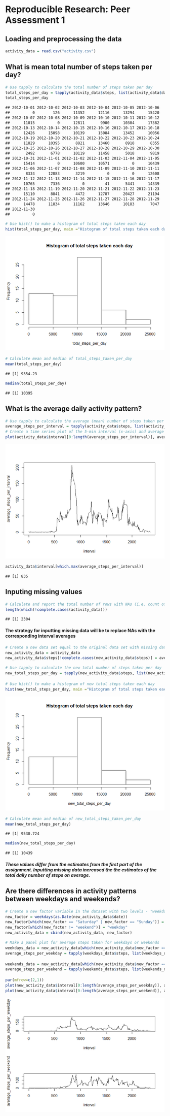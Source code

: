 # Reproducible Research: Peer Assessment 1


## Loading and preprocessing the data

```r
activity_data = read.csv("activity.csv")
```

## What is mean total number of steps taken per day?

```r
# Use tapply to calculate the total number of steps taken per day
total_steps_per_day = tapply(activity_data$steps, list(activity_data$date), sum, na.rm = TRUE)
total_steps_per_day
```

```
## 2012-10-01 2012-10-02 2012-10-03 2012-10-04 2012-10-05 2012-10-06 
##          0        126      11352      12116      13294      15420 
## 2012-10-07 2012-10-08 2012-10-09 2012-10-10 2012-10-11 2012-10-12 
##      11015          0      12811       9900      10304      17382 
## 2012-10-13 2012-10-14 2012-10-15 2012-10-16 2012-10-17 2012-10-18 
##      12426      15098      10139      15084      13452      10056 
## 2012-10-19 2012-10-20 2012-10-21 2012-10-22 2012-10-23 2012-10-24 
##      11829      10395       8821      13460       8918       8355 
## 2012-10-25 2012-10-26 2012-10-27 2012-10-28 2012-10-29 2012-10-30 
##       2492       6778      10119      11458       5018       9819 
## 2012-10-31 2012-11-01 2012-11-02 2012-11-03 2012-11-04 2012-11-05 
##      15414          0      10600      10571          0      10439 
## 2012-11-06 2012-11-07 2012-11-08 2012-11-09 2012-11-10 2012-11-11 
##       8334      12883       3219          0          0      12608 
## 2012-11-12 2012-11-13 2012-11-14 2012-11-15 2012-11-16 2012-11-17 
##      10765       7336          0         41       5441      14339 
## 2012-11-18 2012-11-19 2012-11-20 2012-11-21 2012-11-22 2012-11-23 
##      15110       8841       4472      12787      20427      21194 
## 2012-11-24 2012-11-25 2012-11-26 2012-11-27 2012-11-28 2012-11-29 
##      14478      11834      11162      13646      10183       7047 
## 2012-11-30 
##          0
```


```r
# Use hist() to make a histogram of total steps taken each day
hist(total_steps_per_day, main ="Histogram of total steps taken each day")
```

![](PA1_template_files/figure-html/unnamed-chunk-3-1.png) 


```r
# Calculate mean and median of total_steps_taken_per_day
mean(total_steps_per_day)
```

```
## [1] 9354.23
```

```r
median(total_steps_per_day)
```

```
## [1] 10395
```


## What is the average daily activity pattern?

```r
# Use tapply to calculate the average (mean) number of steps taken per interval averaged across all days
average_steps_per_interval = tapply(activity_data$steps, list(activity_data$interval), mean, na.rm = TRUE)
# Create a time series plot of the 5-min interval (x-axis) and average number of steps per interval (y-axis)
plot(activity_data$interval[0:length(average_steps_per_interval)], average_steps_per_interval, type = "l", xlab = "interval")
```

![](PA1_template_files/figure-html/unnamed-chunk-5-1.png) 


```r
activity_data$interval[which.max(average_steps_per_interval)]
```

```
## [1] 835
```

## Inputing missing values


```r
# Calculate and report the total number of rows with NAs (i.e. count of which rows are not complete cases)
length(which(!complete.cases(activity_data)))
```

```
## [1] 2304
```

#### The strategy for inputting missing data will be to replace NAs with the corresponding interval averages


```r
# Create a new data set equal to the original data set with missing data filled in (use interval averages to replace nas)
new_activity_data = activity_data
new_activity_data$steps[!complete.cases(new_activity_data$steps)] = average_steps_per_interval[!complete.cases(new_activity_data$steps) %% 288]
```


```r
# Use tapply to calculate the new total number of steps taken per day
new_total_steps_per_day = tapply(new_activity_data$steps, list(new_activity_data$date), sum, na.rm = TRUE)

# Use hist() to make a histogram of new total steps taken each day
hist(new_total_steps_per_day, main ="Histogram of total steps taken each day")
```

![](PA1_template_files/figure-html/unnamed-chunk-9-1.png) 

```r
# Calculate mean and median of new_total_steps_taken_per_day
mean(new_total_steps_per_day)
```

```
## [1] 9530.724
```

```r
median(new_total_steps_per_day)
```

```
## [1] 10439
```

##### These values differ from the estimates from the first part of the assignment. Inputting missing data increased the the estimates of the total daily number of steps on average.

## Are there differences in activity patterns between weekdays and weekends?

```r
# Create a new factor variable in the dataset with two levels - "weekday"" and "weekend"" indicating whether a day is a weekday or weekend day
new_factor = weekdays(as.Date(new_activity_data$date))
new_factor[which(new_factor == "Saturday" | new_factor == "Sunday")] = "weekend"
new_factor[which(new_factor != "weekend")] = "weekday"
new_activity_data = cbind(new_activity_data, new_factor)
```


```r
# Make a panel plot for average steps taken for weekdays or weekends
weekdays_data = new_activity_data[which(new_activity_data$new_factor == "weekday"),]
average_steps_per_weekday = tapply(weekdays_data$steps, list(weekdays_data$interval), mean, na.rm = "TRUE")

weekends_data = new_activity_data[which(new_activity_data$new_factor == "weekend"),]
average_steps_per_weekend = tapply(weekends_data$steps, list(weekends_data$interval), mean, na.rm = "TRUE")

par(mfrow=c(2,1))
plot(new_activity_data$interval[0:length(average_steps_per_weekday)], average_steps_per_weekday, type = "l", xlab = "interval")
plot(new_activity_data$interval[0:length(average_steps_per_weekend)], average_steps_per_weekend, type = "l", xlab = "interval")
```

![](PA1_template_files/figure-html/unnamed-chunk-11-1.png) 
